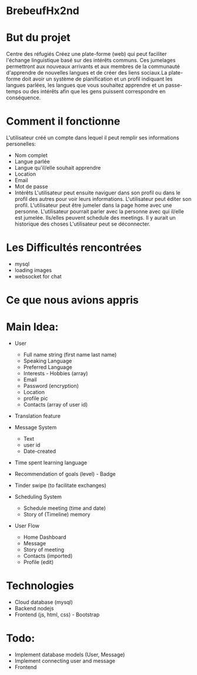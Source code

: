 # BrebeufHx2nd

# But du projet
Centre des réfugiés
Créez une plate-forme (web) qui peut faciliter l'échange linguistique basé sur des intérêts communs. Ces jumelages permettront aux nouveaux arrivants et aux membres de la communauté d'apprendre de nouvelles langues et de créer des liens sociaux.La plate-forme doit avoir un système de planification et un profil indiquant les langues parlées, les langues que vous souhaitez apprendre et un passe-temps ou des intérêts afin que les gens puissent correspondre en conséquence.

# Comment il fonctionne
L'utilisateur créé un compte dans lequel il peut remplir ses informations personelles:
- Nom complet
- Langue parlée
- Langue qu'il/elle souhait apprendre
- Location
- Email
- Mot de passe
- Intérêts
L'utilisateur peut ensuite naviguer dans son profil ou dans le profil des autres pour voir leurs informations.
L'utilisateur peut éditer son profil.
L'utilisateur peut être jumeler dans la page home avec une personne.
L'utilisateur pourrait parler avec la personne avec qui il/elle est jumelée.
Ils/elles peuvent schedule des meetings.
Il y aurait un historique des choses
L'utilisateur peut se déconnecter.

# Les Difficultés rencontrées
- mysql
- loading images
- websocket for chat

# Ce que nous avions appris

# Main Idea:
- User
  - Full name string (first name last name)
  - Speaking Language
  - Preferred Language
  - Interests - Hobbies (array)
  - Email
  - Password (encryption)
  - Location
  - profile pic
  - Contacts (array of user id)

- Translation feature

- Message System
  - Text
  - user id
  - Date-created

- Time spent learning language
- Recommendation of goals (level) - Badge
- Tinder swipe (to facilitate exchanges)

- Scheduling System
  - Schedule meeting (time and date)
  - Story of (Timeline) memory

- User Flow
    - Home Dashboard
    - Message
    - Story of meeting
    - Contacts (imported)
    - Profile (edit)

# Technologies
- Cloud database (mysql)
- Backend nodejs
- Frontend (js, html, css) - Bootstrap

# Todo:
- Implement database models (User, Message)
- Implement connecting user and message
- Frontend